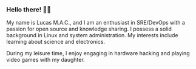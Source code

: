 <!-- img src="me-memoji.png" align="right" width="220px" -->

### Hello there! 👋🏼

My name is Lucas M.A.C., and I am an enthusiast in SRE/DevOps with a passion for open source and knowledge sharing. I possess a solid background in Linux and system administration. My interests include learning about science and electronics.

During my leisure time, I enjoy engaging in hardware hacking and playing video games with my daughter.
